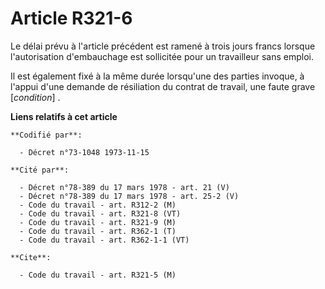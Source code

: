 # Article R321-6

Le délai prévu à l'article précédent est ramené à trois jours francs lorsque l'autorisation d'embauchage est sollicitée pour
un travailleur sans emploi.

Il est également fixé à la même durée lorsqu'une des parties invoque, à l'appui d'une demande de résiliation du contrat de
travail, une faute grave [*condition*] .

**Liens relatifs à cet article**

	**Codifié par**:

	  - Décret n°73-1048 1973-11-15

	**Cité par**:

	  - Décret n°78-389 du 17 mars 1978 - art. 21 (V)
	  - Décret n°78-389 du 17 mars 1978 - art. 25-2 (V)
	  - Code du travail - art. R312-2 (M)
	  - Code du travail - art. R321-8 (VT)
	  - Code du travail - art. R321-9 (M)
	  - Code du travail - art. R362-1 (T)
	  - Code du travail - art. R362-1-1 (VT)

	**Cite**:

	  - Code du travail - art. R321-5 (M)
